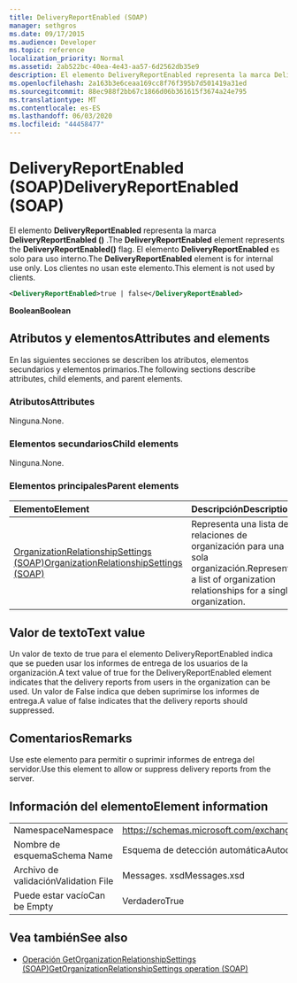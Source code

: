 ```yaml
---
title: DeliveryReportEnabled (SOAP)
manager: sethgros
ms.date: 09/17/2015
ms.audience: Developer
ms.topic: reference
localization_priority: Normal
ms.assetid: 2ab522bc-40ea-4e43-aa57-6d2562db35e9
description: El elemento DeliveryReportEnabled representa la marca DeliveryReportEnabled (). El elemento DeliveryReportEnabled es solo para uso interno. Los clientes no usan este elemento.
ms.openlocfilehash: 2a163b3e6ceaa169cc8f76f395b7d501419a31ed
ms.sourcegitcommit: 88ec988f2bb67c1866d06b361615f3674a24e795
ms.translationtype: MT
ms.contentlocale: es-ES
ms.lasthandoff: 06/03/2020
ms.locfileid: "44458477"
---
```

# <a name="deliveryreportenabled-soap"></a><span data-ttu-id="5c294-105">DeliveryReportEnabled (SOAP)</span><span class="sxs-lookup"><span data-stu-id="5c294-105">DeliveryReportEnabled (SOAP)</span></span>

<span data-ttu-id="5c294-106">El elemento **DeliveryReportEnabled** representa la marca **DeliveryReportEnabled ()** .</span><span class="sxs-lookup"><span data-stu-id="5c294-106">The **DeliveryReportEnabled** element represents the **DeliveryReportEnabled()** flag.</span></span> <span data-ttu-id="5c294-107">El elemento **DeliveryReportEnabled** es solo para uso interno.</span><span class="sxs-lookup"><span data-stu-id="5c294-107">The **DeliveryReportEnabled** element is for internal use only.</span></span> <span data-ttu-id="5c294-108">Los clientes no usan este elemento.</span><span class="sxs-lookup"><span data-stu-id="5c294-108">This element is not used by clients.</span></span> 
  
```XML
<DeliveryReportEnabled>true | false</DeliveryReportEnabled>
```

 <span data-ttu-id="5c294-109">**Boolean**</span><span class="sxs-lookup"><span data-stu-id="5c294-109">**Boolean**</span></span>
## <a name="attributes-and-elements"></a><span data-ttu-id="5c294-110">Atributos y elementos</span><span class="sxs-lookup"><span data-stu-id="5c294-110">Attributes and elements</span></span>

<span data-ttu-id="5c294-111">En las siguientes secciones se describen los atributos, elementos secundarios y elementos primarios.</span><span class="sxs-lookup"><span data-stu-id="5c294-111">The following sections describe attributes, child elements, and parent elements.</span></span>
  
### <a name="attributes"></a><span data-ttu-id="5c294-112">Atributos</span><span class="sxs-lookup"><span data-stu-id="5c294-112">Attributes</span></span>

<span data-ttu-id="5c294-113">Ninguna.</span><span class="sxs-lookup"><span data-stu-id="5c294-113">None.</span></span>
  
### <a name="child-elements"></a><span data-ttu-id="5c294-114">Elementos secundarios</span><span class="sxs-lookup"><span data-stu-id="5c294-114">Child elements</span></span>

<span data-ttu-id="5c294-115">Ninguna.</span><span class="sxs-lookup"><span data-stu-id="5c294-115">None.</span></span>
  
### <a name="parent-elements"></a><span data-ttu-id="5c294-116">Elementos principales</span><span class="sxs-lookup"><span data-stu-id="5c294-116">Parent elements</span></span>

|<span data-ttu-id="5c294-117">**Elemento**</span><span class="sxs-lookup"><span data-stu-id="5c294-117">**Element**</span></span>|<span data-ttu-id="5c294-118">**Descripción**</span><span class="sxs-lookup"><span data-stu-id="5c294-118">**Description**</span></span>|
|:-----|:-----|
|[<span data-ttu-id="5c294-119">OrganizationRelationshipSettings (SOAP)</span><span class="sxs-lookup"><span data-stu-id="5c294-119">OrganizationRelationshipSettings (SOAP)</span></span>](organizationrelationshipsettings-soap.md) <br/> |<span data-ttu-id="5c294-120">Representa una lista de relaciones de organización para una sola organización.</span><span class="sxs-lookup"><span data-stu-id="5c294-120">Represents a list of organization relationships for a single organization.</span></span>  <br/> |
   
## <a name="text-value"></a><span data-ttu-id="5c294-121">Valor de texto</span><span class="sxs-lookup"><span data-stu-id="5c294-121">Text value</span></span>

<span data-ttu-id="5c294-122">Un valor de texto de true para el elemento DeliveryReportEnabled indica que se pueden usar los informes de entrega de los usuarios de la organización.</span><span class="sxs-lookup"><span data-stu-id="5c294-122">A text value of true for the DeliveryReportEnabled element indicates that the delivery reports from users in the organization can be used.</span></span> <span data-ttu-id="5c294-123">Un valor de False indica que deben suprimirse los informes de entrega.</span><span class="sxs-lookup"><span data-stu-id="5c294-123">A value of false indicates that the delivery reports should suppressed.</span></span>
  
## <a name="remarks"></a><span data-ttu-id="5c294-124">Comentarios</span><span class="sxs-lookup"><span data-stu-id="5c294-124">Remarks</span></span>

<span data-ttu-id="5c294-125">Use este elemento para permitir o suprimir informes de entrega del servidor.</span><span class="sxs-lookup"><span data-stu-id="5c294-125">Use this element to allow or suppress delivery reports from the server.</span></span>
  
## <a name="element-information"></a><span data-ttu-id="5c294-126">Información del elemento</span><span class="sxs-lookup"><span data-stu-id="5c294-126">Element information</span></span>

|||
|:-----|:-----|
|<span data-ttu-id="5c294-127">Namespace</span><span class="sxs-lookup"><span data-stu-id="5c294-127">Namespace</span></span>  <br/> |https://schemas.microsoft.com/exchange/2010/Autodiscover  <br/> |
|<span data-ttu-id="5c294-128">Nombre de esquema</span><span class="sxs-lookup"><span data-stu-id="5c294-128">Schema Name</span></span>  <br/> |<span data-ttu-id="5c294-129">Esquema de detección automática</span><span class="sxs-lookup"><span data-stu-id="5c294-129">Autodiscover schema</span></span>  <br/> |
|<span data-ttu-id="5c294-130">Archivo de validación</span><span class="sxs-lookup"><span data-stu-id="5c294-130">Validation File</span></span>  <br/> |<span data-ttu-id="5c294-131">Messages. xsd</span><span class="sxs-lookup"><span data-stu-id="5c294-131">Messages.xsd</span></span>  <br/> |
|<span data-ttu-id="5c294-132">Puede estar vacío</span><span class="sxs-lookup"><span data-stu-id="5c294-132">Can be Empty</span></span>  <br/> |<span data-ttu-id="5c294-133">Verdadero</span><span class="sxs-lookup"><span data-stu-id="5c294-133">True</span></span>  <br/> |
   
## <a name="see-also"></a><span data-ttu-id="5c294-134">Vea también</span><span class="sxs-lookup"><span data-stu-id="5c294-134">See also</span></span>

- [<span data-ttu-id="5c294-135">Operación GetOrganizationRelationshipSettings (SOAP)</span><span class="sxs-lookup"><span data-stu-id="5c294-135">GetOrganizationRelationshipSettings operation (SOAP)</span></span>](getorganizationrelationshipsettings-operation-soap.md)

